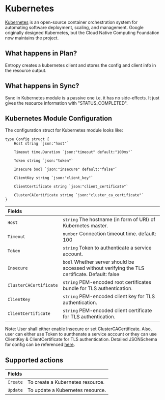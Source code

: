 # Kubernetes

[Kubernetes](https://kubernetes.io/) is an open-source container orchestration system for automating software deployment, scaling, and management. Google originally designed Kubernetes, but the Cloud Native Computing Foundation now maintains the project.

## What happens in Plan?

Entropy creates a kubernetes client and stores the config and client info in the resource output.

## What happens in Sync?

Sync in Kubernetes module is a passive one i.e. it has no side-effects. It just gives the resource information with "STATUS_COMPLETED".

## Kubernetes Module Configuration

The configuration struct for Kubernetes module looks like:

```
type Config struct {
	Host string `json:"host"`

	Timeout time.Duration `json:"timeout" default:"100ms"`

	Token string `json:"token"`

	Insecure bool `json:"insecure" default:"false"`

	ClientKey string `json:"client_key"`

	ClientCertificate string `json:"client_certificate"`

	ClusterCACertificate string `json:"cluster_ca_certificate"`
}
```

| Fields | |
| :--- | :--- |
| `Host` | `string` The hostname (in form of URI) of Kubernetes master. |
| `Timeout` | `number` Connection timeout time. default: 100 |
| `Token` | `string` Token to authenticate a service account. |
| `Insecure` | `bool` Whether server should be accessed without verifying the TLS certificate. Default: false |
| `ClusterCACertificate` | `string` PEM-encoded root certificates bundle for TLS authentication. |
| `ClientKey` | `string` PEM-encoded client key for TLS authentication. |
| `ClientCertificate` | `string` PEM-encoded client certificate for TLS authentication. |

Note: User shall either enable Insecure or set ClusterCACertificate. Also, user can either use Token to aunthenate a service account or they can use ClientKey & ClientCertificate for TLS authentication.
Detailed JSONSchema for config can be referenced [here](https://github.com/odpf/entropy/blob/main/modules/kubernetes/config_schema.json).

## Supported actions

| Fields | |
| :--- | :--- |
| `Create` | To create a Kubernetes resource. |
| `Update` | To update a Kubernetes resource. |